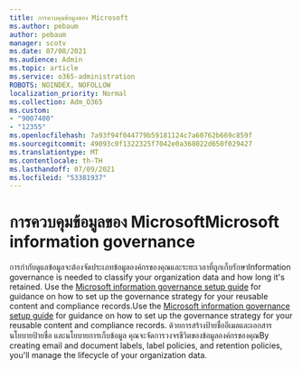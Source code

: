 ```yaml
---
title: การควบคุมข้อมูลของ Microsoft
ms.author: pebaum
author: pebaum
manager: scotv
ms.date: 07/08/2021
ms.audience: Admin
ms.topic: article
ms.service: o365-administration
ROBOTS: NOINDEX, NOFOLLOW
localization_priority: Normal
ms.collection: Adm_O365
ms.custom:
- "9007400"
- "12355"
ms.openlocfilehash: 7a93f94f044779b59181124c7a60762b669c859f
ms.sourcegitcommit: 49093c0f1322325f7042e0a368022d650f029427
ms.translationtype: MT
ms.contentlocale: th-TH
ms.lasthandoff: 07/09/2021
ms.locfileid: "53381937"
---
```

# <a name="microsoft-information-governance"></a><span data-ttu-id="46705-102">การควบคุมข้อมูลของ Microsoft</span><span class="sxs-lookup"><span data-stu-id="46705-102">Microsoft information governance</span></span>

<span data-ttu-id="46705-103">การกํากับดูแลข้อมูลจะต้องจัดประเภทข้อมูลองค์กรของคุณและระยะเวลาที่ถูกเก็บรักษา</span><span class="sxs-lookup"><span data-stu-id="46705-103">Information governance is needed to classify your organization data and how long it's retained.</span></span> <span data-ttu-id="46705-104">Use the [Microsoft information governance setup guide](https://admin.microsoft.com/AdminPortal/Home#/modernonboarding/migsetupguide) for guidance on how to set up the governance strategy for your reusable content and compliance records.</span><span class="sxs-lookup"><span data-stu-id="46705-104">Use the [Microsoft information governance setup guide](https://admin.microsoft.com/AdminPortal/Home#/modernonboarding/migsetupguide) for guidance on how to set up the governance strategy for your reusable content and compliance records.</span></span> <span data-ttu-id="46705-105">ด้วยการสร้างป้ายชื่ออีเมลและเอกสาร นโยบายป้ายชื่อ และนโยบายการเก็บข้อมูล คุณจะจัดการวงจรชีวิตของข้อมูลองค์กรของคุณ</span><span class="sxs-lookup"><span data-stu-id="46705-105">By creating email and document labels, label policies, and retention policies, you'll manage the lifecycle of your organization data.</span></span>


